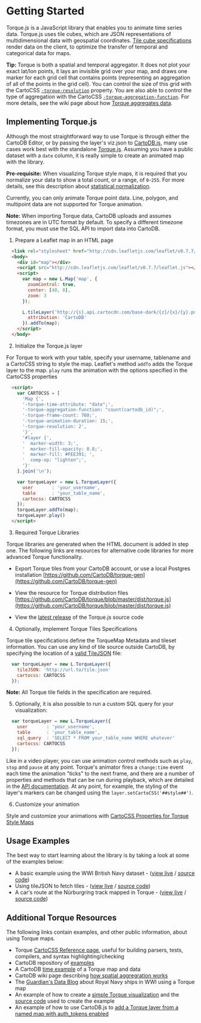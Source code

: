 # Getting Started

Torque.js is a JavaScript library that enables you to animate time series data. Torque.js uses tile cubes, which are JSON representations of multidimensional data with geospatial coordinates. [Tile cube specifications](https://github.com/CartoDB/torque-tiles/blob/master/2.0/spec.md) render data on the client, to optimize the transfer of temporal and categorical data for maps.

**Tip:** Torque is both a spatial and temporal aggregator. It does not plot your exact lat/lon points, it lays an invisible grid over your map, and draws one marker for each grid cell that contains points (representing an aggregation of all of the points in the grid cell). You can control the size of this grid with the CartoCSS [`-torque-resolution`](/cartodb-platform/cartocss/properties-for-torque/#torque-resolution-float) property. You are also able to control the type of aggregation with the CartoCSS [`-torque-aggregation-function`](/cartodb-platform/cartocss/properties-for-torque/#torque-aggregation-function-keyword). For more details, see the wiki page about how [Torque aggregates data](https://github.com/CartoDB/torque/wiki/How-spatial-aggregation-works).

## Implementing Torque.js

Although the most straightforward way to use Torque is through either the CartoDB Editor, or by passing the layer's viz.json to [CartoDB.js](http://docs.cartodb.com/cartodb-platform/cartodb-js/getting-started/), many use cases work best with the standalone [Torque.js](https://github.com/CartoDB/torque/tree/master/dist). Assuming you have a public dataset with a `date` column, it is really simple to create an animated map with the library. 

**Pre-requisite:** When visualizing Torque style maps, it is required that you normalize your data to show a total count, or a range, of `0`-`255`. For more details, see this description about [statistical normalization](https://books.google.com/books?id=FrUQHIzXK6EC&pg=PT347&lpg=PT347&dq=choropleth+normalization&source=bl&ots=muDZhsb2jT&sig=DbomJnKedQjaKvcQgm_sVqHBt-8&hl=en&sa=X&ved=0CCYQ6AEwAjgKahUKEwje0ee8qaTHAhUCZj4KHRF5CjM#v=onepage&q=choropleth%20normalization&f=false).

Currently, you can only animate Torque point data. Line, polygon, and multipoint data are not supported for Torque animation.

**Note:** When importing Torque data, CartoDB uploads and assumes timezones are in UTC format by default. To specify a different timezone format, you must use the SQL API to import data into CartoDB.


1.  Prepare a Leaflet map in an HTML page

```html
  <link rel="stylesheet" href="http://cdn.leafletjs.com/leaflet/v0.7.7/leaflet.css" />
  <body>
    <div id="map"></div>
    <script src="http://cdn.leafletjs.com/leaflet/v0.7.7/leaflet.js"></script>
    <script>
      var map = new L.Map('map', {
        zoomControl: true,
        center: [40, 0],
        zoom: 3
      });

      L.tileLayer('http://{s}.api.cartocdn.com/base-dark/{z}/{x}/{y}.png', {
        attribution: 'CartoDB'
      }).addTo(map);
    </script>
  </body>
```

2. Initialize the Torque.js layer

For Torque to work with your table, specify your username, tablename and a CartoCSS string to style the map. Leaflet's method `addTo` adds the Torque layer to the map. `play` runs the animation with the options specified in the CartoCSS properties

```html
  <script>
    var CARTOCSS = [
      'Map {',
      '-torque-time-attribute: "date";',
      '-torque-aggregation-function: "count(cartodb_id)";',
      '-torque-frame-count: 760;',
      '-torque-animation-duration: 15;',
      '-torque-resolution: 2',
      '}',
      '#layer {',
      '  marker-width: 3;',
      '  marker-fill-opacity: 0.8;',
      '  marker-fill: #FEE391; ',
      '  comp-op: "lighten";',
      '}'
    ].join('\n');

    var torqueLayer = new L.TorqueLayer({
      user       : 'your_username',
      table      : 'your_table_name',
      cartocss: CARTOCSS
    });
    torqueLayer.addTo(map);
    torqueLayer.play()
  </script>
```

3.  Required Torque Libraries  

Torque libraries are generated when the HTML document is added in step one. The following links are resources for alternative code libraries for more advanced Torque functionality.

- Export Torque tiles from your CartoDB account, or use a local Postgres installation [https://github.com/CartoDB/torque-gen](https://github.com/CartoDB/torque-gen)

- View the resource for Torque distribution files [https://github.com/CartoDB/torque/blob/master/dist/torque.js](https://github.com/CartoDB/torque/blob/master/dist/torque.js)

- View the [latest release](https://github.com/CartoDB/torque/releases) of the Torque.js source code

4. Optionally, implement Torque Tiles Specifications

Torque tile specifications define the TorqueMap Metadata and tileset information. You can use any kind of tile source outside CartoDB, by specifying the location of a [valid TileJSON](https://github.com/mapbox/tilejson-spec) file:

```javascript
  var torqueLayer = new L.TorqueLayer({
    tileJSON: 'http://url.to/tile.json'
    cartocss: CARTOCSS
  });
```
**Note:** All Torque tile fields in the specification are required.

5. Optionally, it is also possible to run a custom SQL query for your visualization:

```javascript
  var torqueLayer = new L.TorqueLayer({
    user       : 'your_username',
    table      : 'your_table_name',
    sql_query  : 'SELECT * FROM your_table_name WHERE whatever'
    cartocss: CARTOCSS
  });
```

Like in a video player, you can use animation control methods such as `play`, `stop` and `pause` at any point. Torque's animator fires a `change:time` event each time the animation "ticks" to the next frame, and there are a number of properties and methods that can be run during playback, which are detailed in the [API documentation](/cartodb-platform/torque/torqueapi/). At any point, for example, the styling of the layer's markers can be changed using the `layer.setCartoCSS('##style##')`.

6. Customize your animation 

Style and customize your animations with [CartoCSS Properties for Torque Style Maps](/cartodb-platform/cartocss/properties-for-torque/)

## Usage Examples
The best way to start learning about the library is by taking a look at some of the examples below:

* A basic example using the WWI British Navy dataset - ([view live](http://cartodb.github.io/torque/examples/navy_leaflet.html) / [source code](https://github.com/CartoDB/torque/blob/master/examples/navy_leaflet.html))
* Using tileJSON to fetch tiles - ([view live](https://github.com/CartoDB/torque/blob/master/examples/tilejson.json) / [source code](https://github.com/CartoDB/torque/blob/master/examples/tilejson.html))
* A car's route at the Nürburgring track mapped in Torque - ([view live](http://cartodb.github.io/torque/examples/car.html) / [source code](https://github.com/CartoDB/torque/blob/master/examples/car.html))

## Additional Torque Resources

The following links contain examples, and other public information, about using Torque maps.

- Torque [CartoCSS Reference page](https://github.com/cartodb/torque-reference), useful for building parsers, tests, compilers, and syntax highlighting/checking
- CartoDB repository of [examples](https://github.com/CartoDB/torque/tree/master/examples)
- A CartoDB [time example](http://cartodb.github.com/torque/) of a Torque map and data
- CartoDB wiki page describing [how spatial aggregration works](https://github.com/CartoDB/torque/wiki/How-spatial-aggregation-works)
- The [Guardian's Data Blog](http://www.guardian.co.uk/news/datablog/interactive/2012/oct/01/first-world-war-royal-navy-ships-mapped) about Royal Navy ships in WWI using a Torque map
- An example of how to create a [simple Torque visualization](https://github.com/CartoDB/torque#getting-started) and the [source code](https://github.com/CartoDB/torque/blob/master/examples/navy_leaflet.html) used to create the example
- An example of how to use CartoDB.js to [add a Torque layer from a named map with auth_tokens enabled](https://gist.github.com/chriswhong/a4d1e6305ecaf2ad507a)

